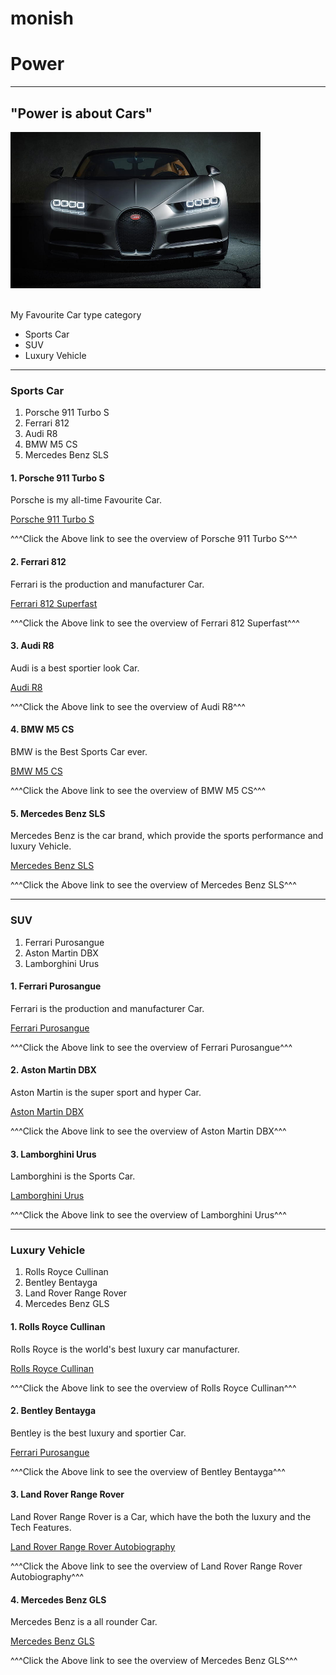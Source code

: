# monish
<html>
    <head>
        <title>Power</title>
    </head>
    <body>
        <h1>Power</h1>
        <hr />
        <h2>"Power is about Cars"</h2>
        <img src="./Bugatti Chiron Super Sport 300.jpg" width="400px" height="250">
        <br />
        <br />
        <p>My Favourite Car type category</p>
        <ul>
            <li>Sports Car</li>
            <li>SUV</li>
            <li>Luxury Vehicle</li>
        </ul>
        <hr />
        <h3>Sports Car</h3>
        <ol>
            <li>Porsche 911 Turbo S</li>
            <li>Ferrari 812</li>
            <li>Audi R8</li>
            <li>BMW M5 CS</li>
            <li>Mercedes Benz SLS</li>
        </ol>
        <h4>1. Porsche 911 Turbo S</h4>
        <p>Porsche is my all-time Favourite Car.</p>
        <a href="Porsche 911 Turbo S.html">Porsche 911 Turbo S</a>
        <p>^^^Click the Above link to see the overview of Porsche 911 Turbo S^^^</p>
        <h4>2. Ferrari 812</h4>
        <p>Ferrari is the production and manufacturer Car.</p>
        <a href="Ferrari 812.html">Ferrari 812 Superfast</a>
        <p>^^^Click the Above link to see the overview of Ferrari 812 Superfast^^^</p>
        <h4>3. Audi R8</h4>
        <p>Audi is a best sportier look Car.</p>
        <a href="Audi R8.html">Audi R8</a>
        <p>^^^Click the Above link to see the overview of Audi R8^^^</p>
        <h4>4. BMW M5 CS</h4>
        <p>BMW is the Best Sports Car ever.</p>
        <a href="BMW M5 CS.html">BMW M5 CS</a>
        <p>^^^Click the Above link to see the overview of BMW M5 CS^^^</p>
        <h4>5. Mercedes Benz SLS</h4>
        <p>Mercedes Benz is the car brand, which provide the sports performance and luxury Vehicle.</p>
        <a href="Mercedes Benz SLS.html">Mercedes Benz SLS</a>
        <p>^^^Click the Above link to see the overview of Mercedes Benz SLS^^^</p>
        <hr />
        <h3>SUV</h3>
        <ol>
            <li>Ferrari Purosangue</li>
            <li>Aston Martin DBX</li>
            <li>Lamborghini Urus</li>
        </ol>
        <h4>1. Ferrari Purosangue</h4>
        <p>Ferrari is the production and manufacturer Car.</p>
        <a href="Ferrari Purosangue.html">Ferrari Purosangue</a>
        <p>^^^Click the Above link to see the overview of Ferrari Purosangue^^^</p>
        <h4>2. Aston Martin DBX</h4>
        <p>Aston Martin is the super sport and hyper Car.</p>
        <a href="Aston Martin DBX.html">Aston Martin DBX</a>
        <p>^^^Click the Above link to see the overview of Aston Martin DBX^^^</p>
        <h4>3. Lamborghini Urus</h4>
        <p>Lamborghini is the Sports Car.</p>
        <a href="Lamborghini Urus.html">Lamborghini Urus</a>
        <p>^^^Click the Above link to see the overview of Lamborghini Urus^^^</p>
        <hr />
        <h3>Luxury Vehicle</h3>
        <ol>
            <li>Rolls Royce Cullinan</li>
            <li>Bentley Bentayga</li>
            <li>Land Rover Range Rover</li>
            <li>Mercedes Benz GLS</li>
        </ol>
        <h4>1. Rolls Royce Cullinan</h4>
        <p>Rolls Royce is the world's best luxury car manufacturer.</p>
        <a href="Rolls Royce Cullinan.html">Rolls Royce Cullinan</a>
        <p>^^^Click the Above link to see the overview of Rolls Royce Cullinan^^^</p>
        <h4>2. Bentley Bentayga</h4>
        <p>Bentley is the best luxury and sportier Car.</p>
        <a href="Bentley Bentayga.html">Ferrari Purosangue</a>
        <p>^^^Click the Above link to see the overview of Bentley Bentayga^^^</p>
        <h4>3. Land Rover Range Rover</h4>
        <p>Land Rover Range Rover is a Car, which have the both the luxury and the Tech Features.</p>
        <a href="Land Rover Range Rover.html">Land Rover Range Rover Autobiography</a>
        <p>^^^Click the Above link to see the overview of Land Rover Range Rover Autobiography^^^</p>
        <h4>4. Mercedes Benz GLS</h4>
        <p>Mercedes Benz is a all rounder Car.</p>
        <a href="Mercedes Benz GLS.html">Mercedes Benz GLS</a>
        <p>^^^Click the Above link to see the overview of Mercedes Benz GLS^^^</p>
        <br />
    </body>
</html>

